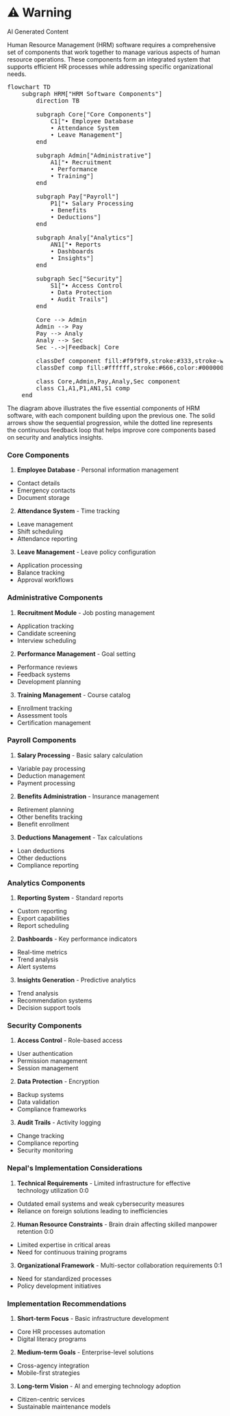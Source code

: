 <div class="warning"><h1>⚠️ Warning</h1><span>AI Generated Content</span></div>


Human Resource Management (HRM) software requires a comprehensive set of components that work together to manage various aspects of human resource operations. These components form an integrated system that supports efficient HR processes while addressing specific organizational needs.

<pre class="mermaid">
flowchart TD
    subgraph HRM["HRM Software Components"]
        direction TB
        
        subgraph Core["Core Components"]
            C1["• Employee Database
            • Attendance System
            • Leave Management"]
        end
        
        subgraph Admin["Administrative"]
            A1["• Recruitment
            • Performance
            • Training"]
        end
        
        subgraph Pay["Payroll"]
            P1["• Salary Processing
            • Benefits
            • Deductions"]
        end
        
        subgraph Analy["Analytics"]
            AN1["• Reports
            • Dashboards
            • Insights"]
        end
        
        subgraph Sec["Security"]
            S1["• Access Control
            • Data Protection
            • Audit Trails"]
        end
        
        Core --> Admin
        Admin --> Pay
        Pay --> Analy
        Analy --> Sec
        Sec -.->|Feedback| Core
        
        classDef component fill:#f9f9f9,stroke:#333,stroke-width:2px,color:#000000
        classDef comp fill:#ffffff,stroke:#666,color:#000000
        
        class Core,Admin,Pay,Analy,Sec component
        class C1,A1,P1,AN1,S1 comp
    end
</pre>

The diagram above illustrates the five essential components of HRM software, with each component building upon the previous one. The solid arrows show the sequential progression, while the dotted line represents the continuous feedback loop that helps improve core components based on security and analytics insights.

### Core Components

1. **Employee Database**  - Personal information management
  - Contact details
  - Emergency contacts
  - Document storage


2. **Attendance System**  - Time tracking
  - Leave management
  - Shift scheduling
  - Attendance reporting


3. **Leave Management**  - Leave policy configuration
  - Application processing
  - Balance tracking
  - Approval workflows



### Administrative Components

1. **Recruitment Module**  - Job posting management
  - Application tracking
  - Candidate screening
  - Interview scheduling


2. **Performance Management**  - Goal setting
  - Performance reviews
  - Feedback systems
  - Development planning


3. **Training Management**  - Course catalog
  - Enrollment tracking
  - Assessment tools
  - Certification management



### Payroll Components

1. **Salary Processing**  - Basic salary calculation
  - Variable pay processing
  - Deduction management
  - Payment processing


2. **Benefits Administration**  - Insurance management
  - Retirement planning
  - Other benefits tracking
  - Benefit enrollment


3. **Deductions Management**  - Tax calculations
  - Loan deductions
  - Other deductions
  - Compliance reporting



### Analytics Components

1. **Reporting System**  - Standard reports
  - Custom reporting
  - Export capabilities
  - Report scheduling


2. **Dashboards**  - Key performance indicators
  - Real-time metrics
  - Trend analysis
  - Alert systems


3. **Insights Generation**  - Predictive analytics
  - Trend analysis
  - Recommendation systems
  - Decision support tools



### Security Components

1. **Access Control**  - Role-based access
  - User authentication
  - Permission management
  - Session management


2. **Data Protection**  - Encryption
  - Backup systems
  - Data validation
  - Compliance frameworks


3. **Audit Trails**  - Activity logging
  - Change tracking
  - Compliance reporting
  - Security monitoring



### Nepal's Implementation Considerations

1. **Technical Requirements**  - Limited infrastructure for effective technology utilization 0:0
  - Outdated email systems and weak cybersecurity measures
  - Reliance on foreign solutions leading to inefficiencies


2. **Human Resource Constraints**  - Brain drain affecting skilled manpower retention 0:0
  - Limited expertise in critical areas
  - Need for continuous training programs


3. **Organizational Framework**  - Multi-sector collaboration requirements 0:1
  - Need for standardized processes
  - Policy development initiatives



### Implementation Recommendations

1. **Short-term Focus**  - Basic infrastructure development
  - Core HR processes automation
  - Digital literacy programs


2. **Medium-term Goals**  - Enterprise-level solutions
  - Cross-agency integration
  - Mobile-first strategies


3. **Long-term Vision**  - AI and emerging technology adoption
  - Citizen-centric services
  - Sustainable maintenance models

